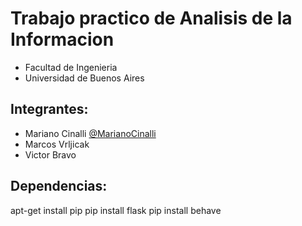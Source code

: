 # Trabajo practico de Analisis de la Informacion

- Facultad de Ingenieria
- Universidad de Buenos Aires

## Integrantes:

- Mariano Cinalli [@MarianoCinalli](https://github.com/MarianoCinalli)
- Marcos Vrljicak
- Victor Bravo

## Dependencias:

apt-get install pip
pip install flask
pip install behave

